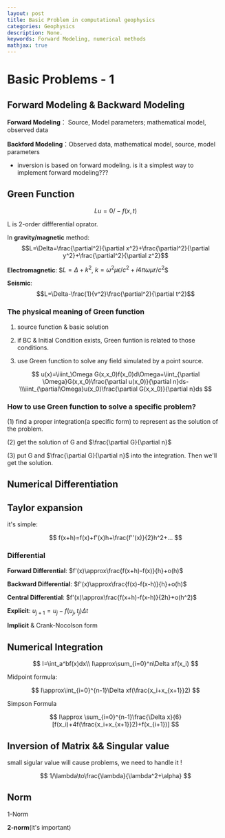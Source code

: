 ```yaml
---
layout: post
title: Basic Problem in computational geophysics
categories: Geophysics
description: None.
keywords: Forward Modeling, numerical methods
mathjax: true
---
```


# Basic Problems - 1

## Forward Modeling & Backward Modeling

**Forward Modeling**： Source, Model parameters; mathematical model, observed data

**Backford Modeling**：Observed data, mathematical model, source, model parameters

- inversion is based on forward modeling. is it a simplest way to implement forward modeling???

## Green Function

$$Lu=0/-f(x,t)$$

L is 2-order diffferential oprator.

In **gravity/magnetic** method: $$L=\Delta=\frac{\partial^2}{\partial x^2}+\frac{\partial^2}{\partial y^2}+\frac{\partial^2}{\partial z^2}$$

**Electromagnetic**: $$L=\Delta+k^2$, $k=\omega^2\mu\epsilon/c^2+i4\pi\omega\mu r/c^2$$

**Seismic**: $$L=\Delta-\frac{1}{v^2}\frac{\partial^2}{\partial t^2}$$

### The physical meaning of Green function

1. source function & basic solution

2. if BC & Initial Condition exists, Green funtion is related to those conditions.

3. use Green function to solve any field simulated by a point source.

$$
u(x)=\iiint_\Omega G(x,x_0)f(x_0)d\Omega+\iint_{\partial \Omega}G(x,x_0)\frac{\partial u(x_0)}{\partial n}ds-\\\iint_{\partial\Omega}u(x_0)\frac{\partial G(x,x_0)}{\partial n}ds
$$

### How to use Green function to solve a specific problem?

(1) find a proper integration(a specific form) to represent as the solution of the problem.

(2) get the solution of G and $\frac{\partial G}{\partial n}$

(3) put G and $\frac{\partial G}{\partial n}$ into the integration. Then we'll get the solution.

## Numerical Differentiation

## Taylor expansion

it's simple: 

$$
f(x+h)=f(x)+f'(x)h+\frac{f''(x)}{2}h^2+...
$$

### Differential

**Forward Differential**: $f'(x)\approx\frac{f(x+h)-f(x)}{h}+o(h)$

**Backward Differential**: $f'(x)\approx\frac{f(x)-f(x-h)}{h}+o(h)$

**Central Differential**: $f'(x)\approx\frac{f(x+h)-f(x-h)}{2h}+o(h^2)$

**Explicit**: $u_{j+1}=u_j-f(u_j,t_j)\Delta t$

**Implicit** & Crank-Nocolson form

## Numerical Integration

$$
I=\int_a^bf(x)dx\\
I\approx\sum_{i=0}^n\Delta xf(x_i)
$$

Midpoint formula:

$$
I\approx\int_{i=0}^{n-1}\Delta xf(\frac{x_i+x_{x+1}}2)
$$

Simpson Formula

$$
I\approx \sum_{i=0}^{n-1}\frac{\Delta x}{6}[f(x_i)+4f(\frac{x_i+x_{x+1}}2)+f(x_{i+1})]
$$

## Inversion of Matrix && Singular value

small sigular value will cause problems, we need to handle it !

$$
1/\lambda\to\frac{\lambda}{\lambda^2+\alpha}
$$

## Norm

1-Norm

**2-norm**(it's important)
